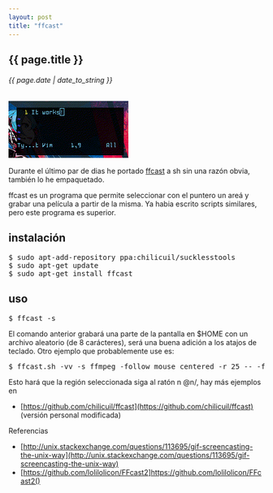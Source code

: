```yaml
---
layout: post
title: "ffcast"
---
```


## {{ page.title }}
###### {{ page.date | date_to_string }}

**[![](/assets/img/ffcast.gif)](/assets/img/ffcast.gif)**

Durante el último par de dias he portado [ffcast](https://github.com/lolilolicon/FFcast2) a sh sin una razón obvia, también lo he empaquetado.

ffcast es un programa que permite seleccionar con el puntero un areá y grabar una película a partir de la misma. Ya habia escrito scripts similares, pero este programa es superior.

## instalación

<pre class="sh_sh">
$ sudo apt-add-repository ppa:chilicuil/sucklesstools
$ sudo apt-get update
$ sudo apt-get install ffcast
</pre>

## uso

<pre>
$ ffcast -s
</pre>

El comando anterior grabará una parte de la pantalla en $HOME con un archivo aleatorio (de 8 carácteres), será una buena adición a los atajos de teclado. Otro ejemplo que probablemente use es:

<pre>
$ ffcast.sh -vv -s ffmpeg -follow_mouse centered -r 25 -- -f alsa -i hw:0 -vcodec libx264 cast.mkv
</pre>

Esto hará que la región seleccionada siga al ratón n @n/, hay más ejemplos en

- [https://github.com/chilicuil/ffcast](https://github.com/chilicuil/ffcast) (versión personal modificada)

Referencias

- [http://unix.stackexchange.com/questions/113695/gif-screencasting-the-unix-way](http://unix.stackexchange.com/questions/113695/gif-screencasting-the-unix-way)
- [https://github.com/lolilolicon/FFcast2]https://github.com/lolilolicon/FFcast2()
